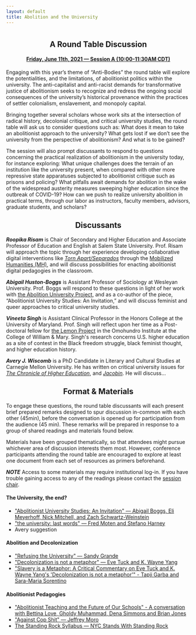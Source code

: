 ```yaml
---
layout: default
title: Abolition and the University
---
```


<div class="home" id="home">
  <h1 class="pageTitle"></h1>
</div>

<div align="center">
  <h2>A Round Table Discussion</h2>
  <h4> <a href="https://docs.google.com/document/d/18HEW_27VDtM16T-CtSQkqi6ZSH8nTQ_nRAT15qp1G8c/edit#bookmark=id.gdr07gurzxlu" target="_blank"> Friday, June 11th, 2021 — Session A (10:00-11:30AM CDT)</a></h4>
</div>

Engaging with this year’s theme of “Anti-Bodies” the round table will explore the potentialities, and the limitations, of abolitionist politics within the university. The anti-capitalist and anti-racist demands for transformative justice of abolitionism seeks to recognize and redress the ongoing social consequences of the university’s historical provenance within the practices of settler colonialism, enslavement, and monopoly capital.

Bringing together several scholars whose work sits at the intersection of radical history, decolonial critique, and critical university studies, the round table will ask us to consider questions such as: What does it mean to take an abolitionist approach to the university? What gets lost if we don’t see the university from the perspective of abolitionism? And what is to be gained?

The session will also prompt discussants to respond to questions concerning the practical realization of abolitionism in the university today, for instance exploring: What unique challenges does the terrain of an institution like the university present, when compared with other more repressive state apparatuses subjected to abolitionist critique such as prisons and policing? What pitfalls await demands for abolition in the wake of the widespread austerity measures sweeping higher education since the outbreak of COVID-19? How can we push to realize university abolition in practical terms, through our labor as instructors, faculty members, advisors, graduate students, and scholars?

<div align="center">
  <h2>Discussants</h2>
</div>

***Roopika Risam*** is Chair of Secondary and Higher Education and Associate Professor of Education and English at Salem State University. Prof. Risam will approach the topic through her experience developing collaborative digital interventions like <a href="http://xpmethod.columbia.edu/torn-apart/volume/2/index" target="_blank">*Torn Apart/Separados*</a> through the <a href="https://xpmethod.columbia.edu/torn-apart/credits.html" target="_blank">Mobilized Humanities (MH)</a>, and will discuss possibilities for enacting abolitionist digital pedagogies in the classroom.

***Abigail Huston-Boggs*** is Assistant Professor of Sociology at Wesleyan University. Prof. Boggs will respond to these questions in light of her work with <a href="https://abolition.university/" target="_blank">the Abolition University Project</a>, and as a co-author of the piece, “Abolitionist University Studies: An Invitation,” and will discuss feminist and queer approaches to critical university studies.

***Vineeta Singh*** is Assistant Clinical Professor in the Honors College at the University of Maryland. Prof. Singh will reflect upon her time as a Post-doctoral fellow for <a href="https://www.wm.edu/sites/lemonproject/" target="_blank">the Lemon Project</a> in the Omohundro Institute at the College of William & Mary. Singh's research concerns U.S. higher education as a site of contest in the Black freedom struggle, black feminist thought, and higher education history.

***Avery J. Wiscomb*** is a PhD Candidate in Literary and Cultural Studies at Carnegie Mellon University. He has written on critical university issues for <a href="https://www.chronicle.com/article/how-silicon-valley-exploits-students-and-their-universities/" target="_blank">*The Chronicle of Higher Education*</a>, and <a href="https://www.jacobinmag.com/2016/05/entrepreneurship-innovation-toyotism-college-startups" target="_blank">*Jacobin*</a>. He will discuss...

<div align="center">
  <h2>Format & Materials</h2>
</div>

To engage these questions, the round table discussants will each present brief prepared remarks designed to spur discussion in-common with each other (45min), before the conversation is opened up for participation from the audience (45 min). These remarks will be prepared in response to a group of shared readings and materials found below.

Materials have been grouped thematically, so that attendees might pursue whichever area of discussion interests them most. However, conference participants attending the round table are encouraged to explore at least one document from each set of resources as primers beforehand.

***NOTE*** Access to some materials may require institutional log-in. If you have trouble gaining access to any of the readings please contact the [session chair](mailto:sgotzler@andrew.cmu.edu).

#### The University, the end?
- <a href="https://abolition.university/wp-content/uploads/2019/08/Abolitionist-University-Studies_-An-Invitation-Release-1-version.pdf" target="_blank">"Abolitionist University Studies: An Invitation" — Abigail Boggs, Eli Meyerhoff, Nick Mitchell, and Zach Schwartz-Weinstein</a>
- <a href="https://www.youtube.com/watch?v=zqWMejD_XU8" target="_blank">"the university: last words" — Fred Moten and Stefano Harney</a>[](https://www.youtube.com/watch?v=zqWMejD_XU8)
- Avery suggestion

#### Abolition and Decolonization
- <a href="https://www.academia.edu/37026360/Refusing_the_University" target="_blank">"Refusing the University" — Sandy Grande</a>
- <a href="https://clas.osu.edu/sites/clas.osu.edu/files/Tuck%20and%20Yang%202012%20Decolonization%20is%20not%20a%20metaphor.pdf" target="_blank">"Decolonization is not a metaphor" — Eve Tuck and K. Wayne Yang</a>
- <a href="https://onlinelibrary.wiley.com/doi/epdf/10.1111/anti.12615" target="_blank">"Slavery is a Metaphor: A Critical Commentary on Eve Tuck and K. Wayne Yang's 'Decolonization is not a metaphor'" - Tapji Garba and Sara-Maria Sorentino</a>

#### Abolitionist Pedagogies
- <a href="https://www.youtube.com/watch?v=uJZ3RPJ2rNc" target="_blank">"Abolitionist Teaching and the Future of Our Schools" - A conversation with Bettina Love, Gholdy Muhammad, Dena Simmons and Brian Jones</a>
- <a href="https://jeffreymoro.com/blog/2020-02-13-against-cop-shit/" target="_blank">"Against Cop Shit" — Jeffrey Moro</a>
- <a href="https://nycstandswithstandingrock.wordpress.com/standingrocksyllabus/" target="_blank">The Standing Rock Syllabus — NYC Stands With Standing Rock</a>
